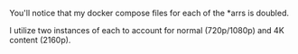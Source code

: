 You'll notice that my docker compose files for each of the *arrs is doubled.

I utilize two instances of each to account for normal (720p/1080p) and 4K content (2160p).
